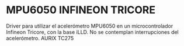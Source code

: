 # MPU6050 INFINEON TRICORE

Driver para utilizar el acelerómetro MPU6050 en un microcontrolador Infineon Tricore, con la base iLLD. No se contemplan interrupciones del acelerómetro.
AURIX TC275
